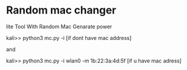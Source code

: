 # Random mac changer 
 lite Tool With Random Mac Genarate power

kali>> python3 mc.py -i [if dont have mac address]


and 

kali>> python3 mc.py -i wlan0 -m 1b:22:3a:4d:5f [if u have mac adress]
